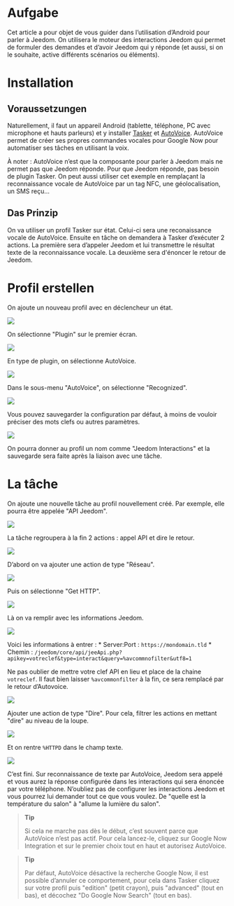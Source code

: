 Aufgabe
=======

Cet article a pour objet de vous guider dans l’utilisation d’Android pour parler à Jeedom. On utilisera le moteur des interactions Jeedom qui permet de formuler des demandes et d’avoir Jeedom qui y réponde (et aussi, si on le souhaite, active différents scénarios ou éléments).

Installation
============

Voraussetzungen
---------------

Naturellement, il faut un appareil Android (tablette, téléphone, PC avec microphone et hauts parleurs) et y installer [Tasker](https://play.google.com/store/apps/details?id=net.dinglisch.android.taskerm&hl=fr) et [AutoVoice](https://play.google.com/store/apps/details?id=com.joaomgcd.autovoice&hl=fr). AutoVoice permet de créer ses propres commandes vocales pour Google Now pour automatiser ses tâches en utilisant la voix.

À noter : AutoVoice n’est que la composante pour parler à Jeedom mais ne permet pas que Jeedom réponde. Pour que Jeedom réponde, pas besoin de plugin Tasker. On peut aussi utiliser cet exemple en remplaçant la reconnaissance vocale de AutoVoice par un tag NFC, une géolocalisation, un SMS reçu…

Das Prinzip
-----------

On va utiliser un profil Tasker sur état. Celui-ci sera une reconaissance vocale de AutoVoice. Ensuite en tâche on demandera à Tasker d’exécuter 2 actions. La première sera d’appeler Jeedom et lui transmettre le résultat texte de la reconnaissance vocale. La deuxième sera d'énoncer le retour de Jeedom.

Profil erstellen
================

On ajoute un nouveau profil avec en déclencheur un état.

![](../images/android.autovoice1.png)

On sélectionne "Plugin" sur le premier écran.

![](../images/android.autovoice2.png)

En type de plugin, on sélectionne AutoVoice.

![](../images/android.autovoice3.png)

Dans le sous-menu "AutoVoice", on sélectionne "Recognized".

![](../images/android.autovoice4.png)

Vous pouvez sauvegarder la configuration par défaut, à moins de vouloir préciser des mots clefs ou autres paramètres.

![](../images/android.autovoice5.png)

On pourra donner au profil un nom comme "Jeedom Interactions" et la sauvegarde sera faite après la liaison avec une tâche.

La tâche
========

On ajoute une nouvelle tâche au profil nouvellement créé. Par exemple, elle pourra être appelée "API Jeedom".

![](../images/android.autovoice6.png)

La tâche regroupera à la fin 2 actions : appel API et dire le retour.

![](../images/android.autovoice7.png)

D’abord on va ajouter une action de type "Réseau".

![](../images/android.autovoice8.png)

Puis on sélectionne "Get HTTP".

![](../images/android.autovoice8.png)

Là on va remplir avec les informations Jeedom.

![](../images/android.autovoice9.png)

Voici les informations à entrer : \* Server:Port : `https://mondomain.tld` \* Chemin : `/jeedom/core/api/jeeApi.php?apikey=votreclef&type=interact&query=%avcommnofilter&utf8=1`

Ne pas oublier de mettre votre clef API en lieu et place de la chaine `votreclef`. Il faut bien laisser `%avcommonfilter` à la fin, ce sera remplacé par le retour d’Autovoice.

![](../images/android.autovoice10.png)

Ajouter une action de type "Dire". Pour cela, filtrer les actions en mettant "dire" au niveau de la loupe.

![](../images/android.autovoice11.png)

Et on rentre `%HTTPD` dans le champ texte.

![](../images/android.autovoice12.png)

C’est fini. Sur reconnaissance de texte par AutoVoice, Jeedom sera appelé et vous aurez la réponse configurée dans les interactions qui sera énoncée par votre téléphone. N’oubliez pas de configurer les interactions Jeedom et vous pourrez lui demander tout ce que vous voulez. De "quelle est la température du salon" à "allume la lumière du salon".

> **Tip**
>
> Si cela ne marche pas dès le début, c’est souvent parce que AutoVoice n’est pas actif. Pour cela lancez-le, cliquez sur Google Now Integration et sur le premier choix tout en haut et autorisez AutoVoice.

> **Tip**
>
> Par défaut, AutoVoice désactive la recherche Google Now, il est possible d’annuler ce comportement, pour cela dans Tasker cliquez sur votre profil puis "edition" (petit crayon), puis "advanced" (tout en bas), et décochez "Do Google Now Search" (tout en bas).

